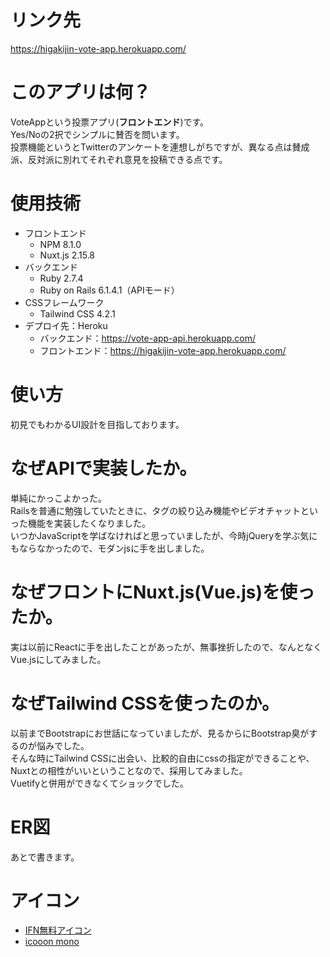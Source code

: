 # リンク先
https://higakijin-vote-app.herokuapp.com/

# このアプリは何？
VoteAppという投票アプリ(**フロントエンド**)です。    
Yes/Noの2択でシンプルに賛否を問います。  
投票機能というとTwitterのアンケートを連想しがちですが、異なる点は賛成派、反対派に別れてそれぞれ意見を投稿できる点です。

# 使用技術
- フロントエンド
  - NPM 8.1.0 
  - Nuxt.js 2.15.8
- バックエンド
  - Ruby 2.7.4
  - Ruby on Rails 6.1.4.1（APIモード）
- CSSフレームワーク
  - Tailwind CSS 4.2.1
- デプロイ先：Heroku
  - バックエンド：https://vote-app-api.herokuapp.com/
  - フロントエンド：https://higakijin-vote-app.herokuapp.com/

# 使い方
初見でもわかるUI設計を目指しております。

# なぜAPIで実装したか。
単純にかっこよかった。  
Railsを普通に勉強していたときに、タグの絞り込み機能やビデオチャットといった機能を実装したくなりました。  
いつかJavaScriptを学ばなければと思っていましたが、今時jQueryを学ぶ気にもならなかったので、モダンjsに手を出しました。

# なぜフロントにNuxt.js(Vue.js)を使ったか。
実は以前にReactに手を出したことがあったが、無事挫折したので、なんとなくVue.jsにしてみました。

# なぜTailwind CSSを使ったのか。
以前までBootstrapにお世話になっていましたが、見るからにBootstrap臭がするのが悩みでした。  
そんな時にTailwind CSSに出会い、比較的自由にcssの指定ができることや、Nuxtとの相性がいいということなので、採用してみました。  
Vuetifyと併用ができなくてショックでした。

# ER図
あとで書きます。

# アイコン
- [IFN無料アイコン](https://illustration-free.net/)
- [icooon mono](https://icooon-mono.com/)